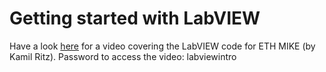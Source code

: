 # Getting started with LabVIEW

Have a look [here](https://polybox.ethz.ch/index.php/s/c8ZjUufdk4LHg30) for a video covering the LabVIEW code for ETH MIKE (by Kamil Ritz). Password to access the video: labviewintro
